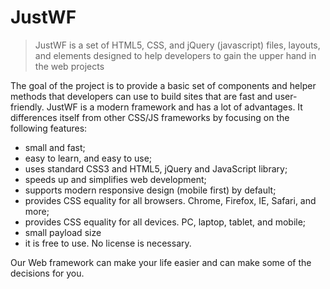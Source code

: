 # JustWF
> JustWF is a set of HTML5, CSS, and jQuery (javascript) files, layouts, and elements designed to help developers to gain the upper hand in the web projects

The goal of the project is to provide a basic set of components and helper methods that developers can use to build sites that are fast and user-friendly. JustWF is a modern framework and has a lot of  advantages. It  differences itself from other CSS/JS frameworks by focusing on the following features:
- small and fast;
- easy to learn, and easy to use;
- uses standard CSS3 and HTML5, jQuery and JavaScript library;
- speeds up and simplifies web development;
- supports modern responsive design (mobile first) by default;
- provides CSS equality for all browsers. Chrome, Firefox, IE, Safari, and more;
- provides CSS equality for all devices. PC, laptop, tablet, and mobile;
- small payload size
-  it is free to use. No license is necessary.

Our Web framework can make your life easier and can make some of the decisions for you.  
